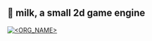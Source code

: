## 🥛 milk, a small 2d game engine 

[![<ORG_NAME>](https://circleci.com/gh/Straskal/milk.svg?style=svg)](<LINK>)
